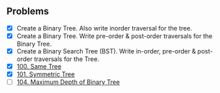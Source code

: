 ## Problems

- [x] Create a Binary Tree. Also write inorder traversal for the tree.
- [x] Create a Binary Tree. Write pre-order & post-order traversals for the Binary Tree.
- [x] Create a Binary Search Tree (BST). Write in-order, pre-order & post-order traversals for the Tree.
- [x] [100. Same Tree](https://leetcode.com/problems/same-tree/)
- [x] [101. Symmetric Tree](https://leetcode.com/problems/symmetric-tree/description/)
- [ ] [104. Maximum Depth of Binary Tree](https://leetcode.com/problems/maximum-depth-of-binary-tree/description/)

